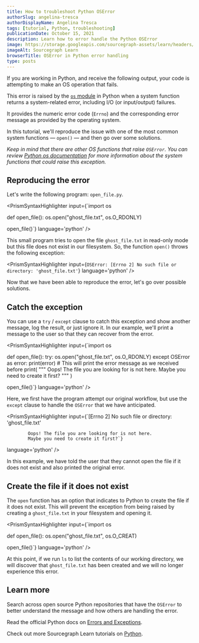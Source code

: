 ```yaml
---
title: How to troubleshoot Python OSError
authorSlug: angelina-tresca
authorDisplayName: Angelina Tresca
tags: [tutorial, Python, troubleshooting]
publicationDate: October 15, 2021
description: Learn how to error handle the Python OSError
image: https://storage.googleapis.com/sourcegraph-assets/learn/headers/sourcegraph-learn-header.png
imageAlt: Sourcegraph Learn
browserTitle: OSError in Python error handling
type: posts
---
```


If you are working in Python, and receive the following output, your code is attempting to make an OS operation that fails.

<PrismSyntaxHighlighter
input='OSError: [Errno X] description of the error'
language='python'
/>

This error is raised by the [`os` module](https://docs.python.org/3/library/os.html) in Python when a system function 
returns a system-related error, including I/O (or input/output) failures.

It provides the numeric error code (`Errno`) and the corresponding error message as provided by the operating system.

In this tutorial, we'll reproduce the issue with one of the most common system functions — `open()` — and then go over some solutions.

*Keep in mind that there are other OS functions that raise `OSError`. You can review [Python os documentation](https://docs.python.org/3/library/os.html) for more information about the system functions that could raise this exception.*

## Reproducing the error

Let's write the following program: `open_file.py`. 

<PrismSyntaxHighlighter
input={`import os
 
 
def open_file():
    os.open("ghost_file.txt", os.O_RDONLY)
 
open_file()`}
language='python'
/>

This small program tries to open the file `ghost_file.txt` in read-only mode but this file 
does not exist in our filesystem. So, the function `open()` throws the following exception:

<PrismSyntaxHighlighter
input={`OSError: [Errno 2] No such file or directory: 'ghost_file.txt'`}
language='python'
/>

Now that we have been able to reproduce the error, let's go over possible solutions.

## Catch the exception

You can use a `try` / `except` clause to catch this exception and show another message, log the result, or just ignore it. In our example, we'll print a message to the user so that they can recover from the error. 

<PrismSyntaxHighlighter
input={`import os
 
 
def open_file():
    try:
        os.open("ghost_file.txt", os.O_RDONLY)
    except OSError as error:
        print(error)  # This will print the error message as we received before
        print(
            """
            Oops! The file you are looking for is not here.
            Maybe you need to create it first?
            """
            )
 
open_file()`}
language='python'
/>

Here, we first have the program attempt our original workflow, but use the `except` clause to handle the `OSError` that we have anticipated. 

<PrismSyntaxHighlighter
input={`[Errno 2] No such file or directory: 'ghost_file.txt'
 
            Oops! The file you are looking for is not here. 
            Maybe you need to create it first?`}
language='python'
/>

In this example, we have told the user that they cannot open the file if it does not exist and also printed the original error.

## Create the file if it does not exist

The `open` function has an option that indicates to Python to create the file if it does not exist. 
This will prevent the exception from being raised by creating a `ghost_file.txt` in your filesystem and opening it.

<PrismSyntaxHighlighter
input={`import os
 
 
def open_file():
    os.open("ghost_file.txt", os.O_CREAT)
 
open_file()`}
language='python'
/>

At this point, if we run `ls` to list the contents of our working directory, we will discover that `ghost_file.txt` has been created and we will no longer experience this error. 

## Learn more

Search across open source Python repositories that have the `OSError` to better understand the message and how others are handling the error.

<SourcegraphSearch query="OSError lang:python" patternType="literal"/>

Read the official Python docs on [Errors and Exceptions](https://docs.python.org/3/tutorial/errors.html).

Check out more Sourcegraph Learn tutorials on [Python](https://learn.sourcegraph.com/tags/python).
